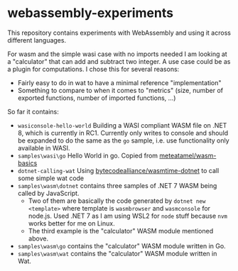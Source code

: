 # webassembly-experiments

This repository contains experiments with WebAssembly and using it across different languages. 

For wasm and the simple wasi case with no imports needed I am looking at a "calculator" that can add and subtract two integer. A use case could be as a plugin for computations. I chose this for several reasons:

* Fairly easy to do in wat to have a minimal reference "implementation"
* Something to compare to when it comes to "metrics" (size, number of exported functions, number of imported functions, ...)

So far it contains:

* `wasiconsole-hello-world`
  Building a WASI compliant WASM file on .NET 8, which is currently in RC1.
  Currently only writes to console and should be expanded to do the same as the `go` sample, i.e. use functionality only available in WASI.
* `samples\wasi\go`
  Hello World in go. Copied from [meteatamel/wasm-basics](https://github.com/meteatamel/wasm-basics/tree/main/samples/go-wasm)
* `dotnet-calling-wat`
  Using [bytecodealliance/wasmtime-dotnet](https://github.com/bytecodealliance/wasmtime-dotnet) to call some simple wat code
* `samples\wasm\dotnet` contains three samples of .NET 7 WASM being called by JavaScript.
  * Two of them are basically the code generated by `dotnet new <template>` where template is `wasmbrowser` and `wasmconsole` for node.js. Used .NET 7 as I am using WSL2 for `node` stuff because `nvm` works better for me on Linux.
  * The third example is the "calculator" WASM module mentioned above.
* `samples\wasm\go` contains the "calculator" WASM module written in Go.
* `samples\wasm\wat` contains the "calculator" WASM module written in Wat.
